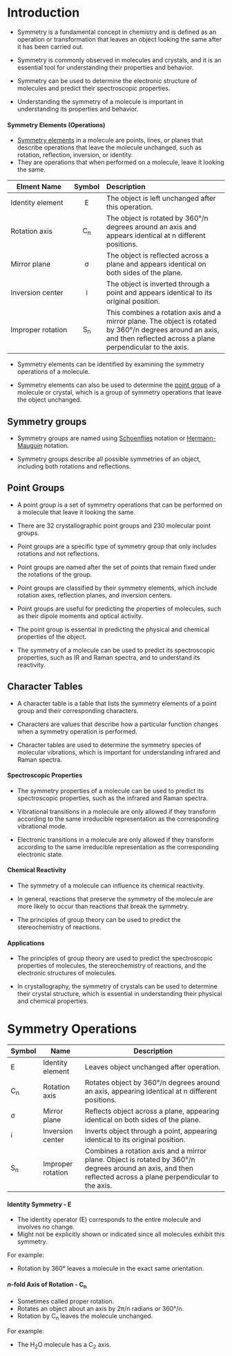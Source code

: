 
# Introduction

-   Symmetry is a fundamental concept in chemistry and is defined as an operation or transformation that leaves an object looking the same after it has been carried out.

-   Symmetry is commonly observed in molecules and crystals, and it is an essential tool for understanding their properties and behavior.

-   Symmetry can be used to determine the electronic structure of molecules and predict their spectroscopic properties.

-   Understanding the symmetry of a molecule is important in understanding its properties and behavior.

#### Symmetry Elements (Operations)

-   <u>Symmetry elements</u> in a molecule are points, lines, or planes that describe operations that leave the molecule unchanged, such as rotation, reflection, inversion, or identity.
-   They are operations that when performed on a molecule, leave it looking the same.

| Elment Name                                                 |    Symbol     | Description                                                                                                                                                            |
| ----------------------------------------------------------- |:-------------:|:---------------------------------------------------------------------------------------------------------------------------------------------------------------------- |
| Identity element                                            |       E       | The object is left unchanged after this operation.                                                                                                                     |
| Rotation axis                                               | C<sub>n</sub> | The object is rotated by 360°/n degrees around an axis and appears identical at n different positions.                                                                 |
| Mirror plane                                                |       σ       | The object is reflected across a plane and appears identical on both sides of the plane.                                                                               |
| Inversion center                                            |       i       | The object is inverted through a point and appears identical to its original position.                                                                                 |
| <span style="white-space: nowrap;">Improper rotation</span> | S<sub>n</sub> | This combines a rotation axis and a mirror plane. The object is rotated by 360°/n degrees around an axis, and then reflected across a plane perpendicular to the axis. |

-   Symmetry elements can be identified by examining the symmetry operations of a molecule.

-   Symmetry elements can also be used to determine the <u>point group</u> of a molecule or crystal, which is a group of symmetry operations that leave the object unchanged.


## Symmetry groups

-   Symmetry groups are named using <u>Schoenflies</u> notation or <u>Hermann-Mauguin</u> notation.

-   Symmetry groups describe all possible symmetries of an object, including both rotations and reflections.


## Point Groups

-   A point group is a set of symmetry operations that can be performed on a molecule that leave it looking the same.

-   There are 32 crystallographic point groups and 230 molecular point groups.

-   Point groups are a specific type of symmetry group that only includes rotations and not reflections.

-   Point groups are named after the set of points that remain fixed under the rotations of the group.

-   Point groups are classified by their symmetry elements, which include rotation axes, reflection planes, and inversion centers.

-   Point groups are useful for predicting the properties of molecules, such as their dipole moments and optical activity.

-   The point group is essential in predicting the physical and chemical properties of the object.

-   The symmetry of a molecule can be used to predict its spectroscopic properties, such as IR and Raman spectra, and to understand its reactivity.


## Character Tables

-   A character table is a table that lists the symmetry elements of a point group and their corresponding characters.

-   Characters are values that describe how a particular function changes when a symmetry operation is performed.

-   Character tables are used to determine the symmetry species of molecular vibrations, which is important for understanding infrared and Raman spectra.



#### Spectroscopic Properties

-   The symmetry properties of a molecule can be used to predict its spectroscopic properties, such as the infrared and Raman spectra.

-   Vibrational transitions in a molecule are only allowed if they transform according to the same irreducible representation as the corresponding vibrational mode.

-   Electronic transitions in a molecule are only allowed if they transform according to the same irreducible representation as the corresponding electronic state.

#### Chemical Reactivity

-   The symmetry of a molecule can influence its chemical reactivity.

-   In general, reactions that preserve the symmetry of the molecule are more likely to occur than reactions that break the symmetry.

-   The principles of group theory can be used to predict the stereochemistry of reactions.

#### Applications

-   The principles of group theory are used to predict the spectroscopic properties of molecules, the stereochemistry of reactions, and the electronic structures of molecules.

-   In crystallography, the symmetry of crystals can be used to determine their crystal structure, which is essential in understanding their physical and chemical properties.

# Symmetry Operations

| Symbol | Name               | Description                                                                                                                                      |
| ------ | ------------------ | ------------------------------------------------------------------------------------------------------------------------------------------------ |
| E      | Identity element   | Leaves object unchanged after operation.                                                                                                         |
| C<sub>n</sub>      | Rotation axis      | Rotates object by 360°/n degrees around an axis, appearing identical at n different positions.                                                   |
| σ      | Mirror plane       | Reflects object across a plane, appearing identical on both sides of the plane.                                                                   |
| i      | Inversion center   | Inverts object through a point, appearing identical to its original position.                                                                     |
| S<sub>n</sub>      | Improper rotation  | Combines a rotation axis and a mirror plane. Object is rotated by 360°/n degrees around an axis, and then reflected across a plane perpendicular to the axis. |

#### Identity Symmetry - E

- The identity operator (E) corresponds to the entire molecule and involves no change.  
- Might not be explicitly shown or indicated since all molecules exhibit this symmetry.

For example:
- Rotation by 360° leaves a molecule in the exact same orientation.
  
#### *n*-fold Axis of Rotation - C<sub>n</sub>

- Sometimes called proper rotation.
- Rotates an object about an axis by 2π/n radians or 360°/n.
- Rotation by C<sub>n</sub> leaves the molecule unchanged.

For example:
- The H<sub>2</sub>O molecule has a C<sub>2</sub> axis.


